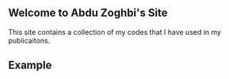 ## Welcome to Abdu Zoghbi's Site
This site contains a collection of my codes that I have used in my publicaitons.

## Example


